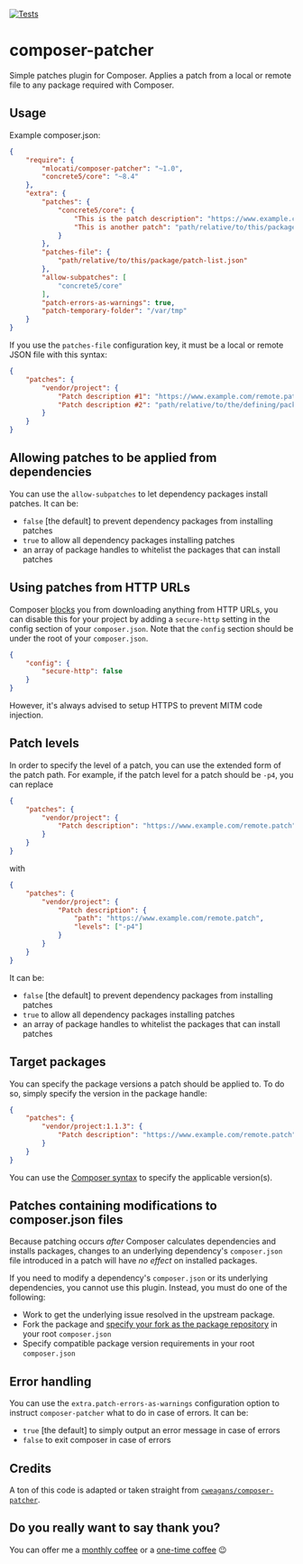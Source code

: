 [![Tests](https://github.com/mlocati/composer-patcher/actions/workflows/tests.yml/badge.svg)](https://github.com/mlocati/composer-patcher/actions/workflows/tests.yml)

# composer-patcher

Simple patches plugin for Composer.
Applies a patch from a local or remote file to any package required with Composer.

## Usage

Example composer.json:

```json
{
    "require": {
        "mlocati/composer-patcher": "~1.0",
        "concrete5/core": "~8.4"
    },
    "extra": {
        "patches": {
            "concrete5/core": {
                "This is the patch description": "https://www.example.com/remote.patch",
                "This is another patch": "path/relative/to/this/package/local.patch"
            }
        },
        "patches-file": {
            "path/relative/to/this/package/patch-list.json"
        },
        "allow-subpatches": [
            "concrete5/core"
        ],
        "patch-errors-as-warnings": true,
        "patch-temporary-folder": "/var/tmp"
    }
}

```

If you use the `patches-file` configuration key, it must be a local or remote JSON file with this syntax:

```json
{
    "patches": {
        "vendor/project": {
            "Patch description #1": "https://www.example.com/remote.patch",
            "Patch description #2": "path/relative/to/the/defining/package/local.patch"
        }
    }
}
```

## Allowing patches to be applied from dependencies

You can use the `allow-subpatches` to let dependency packages install patches.
It can be:
- `false` [the default] to prevent dependency packages from installing patches
- `true` to allow all dependency packages installing patches
- an array of package handles to whitelist the packages that can install patches


## Using patches from HTTP URLs

Composer [blocks](https://getcomposer.org/doc/06-config.md#secure-http) you from downloading anything from HTTP URLs, you can disable this for your project by adding a `secure-http` setting in the config section of your `composer.json`. Note that the `config` section should be under the root of your `composer.json`.

```json
{
    "config": {
        "secure-http": false
    }
}
```

However, it's always advised to setup HTTPS to prevent MITM code injection.

## Patch levels

In order to specify the level of a patch, you can use the extended form of the patch path.
For example, if the patch level for a patch should be `-p4`, you can replace

```json
{
    "patches": {
        "vendor/project": {
            "Patch description": "https://www.example.com/remote.patch",
        }
    }
}
```
with
```json
{
    "patches": {
        "vendor/project": {
            "Patch description": {
                "path": "https://www.example.com/remote.patch",
                "levels": ["-p4"]
            }
        }
    }
}
```

It can be:
- `false` [the default] to prevent dependency packages from installing patches
- `true` to allow all dependency packages installing patches
- an array of package handles to whitelist the packages that can install patches


## Target packages

You can specify the package versions a patch should be applied to.
To do so, simply specify the version in the package handle:

```json
{
    "patches": {
        "vendor/project:1.1.3": {
            "Patch description": "https://www.example.com/remote.patch",
        }
    }
}
```

You can use the [Composer syntax](https://getcomposer.org/doc/articles/versions.md) to specify the applicable version(s).


## Patches containing modifications to composer.json files

Because patching occurs _after_ Composer calculates dependencies and installs packages, changes to an underlying dependency's `composer.json` file introduced in a patch will have _no effect_ on installed packages.

If you need to modify a dependency's `composer.json` or its underlying dependencies, you cannot use this plugin. Instead, you must do one of the following:
- Work to get the underlying issue resolved in the upstream package.
- Fork the package and [specify your fork as the package repository](https://getcomposer.org/doc/05-repositories.md#vcs) in your root `composer.json`
- Specify compatible package version requirements in your root `composer.json`

## Error handling

You can use the `extra.patch-errors-as-warnings` configuration option to instruct `composer-patcher` what to do in case of errors.
It can be:
- `true` [the default] to simply output an error message in case of errors
- `false` to exit composer in case of errors

## Credits

A ton of this code is adapted or taken straight from [`cweagans/composer-patcher`](https://github.com/cweagans/composer-patcher).

## Do you really want to say thank you?

You can offer me a [monthly coffee](https://github.com/sponsors/mlocati) or a [one-time coffee](https://paypal.me/mlocati) :wink:
